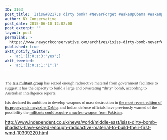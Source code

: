 ```yaml
---
ID: 3163
post_title: 'Isis&#8217;s dirty bomb? #NeverForget #WakeUpObama #WakeUpAmerica #MakeDCListen'
author: NY Conservative
post_date: 2015-06-10 12:02:08
post_excerpt: ""
layout: post
permalink: >
  https://www.newyorkconservative.com/archives/isiss-dirty-bomb-neverforget-wakeupobama-wakeupamerica-makedclisten/
published: true
aktt_notify_twitter:
  - 'a:1:{i:0;s:3:"yes";}'
aktt_tweeted:
  - 'a:1:{i:0;s:1:"1";}'
---
```

<p><img src="http://www.newyorkconservative.com/wp-content/uploads/2015/06/061015_1601_Isissdirtyb1.jpg" alt="" />
	</p><p><span style="color:#333333;font-family:Georgia;font-size:10pt">The <a href="http://www.independent.co.uk/news/world/middle-east/isis-sex-slaves-sold-at-market-for-as-little-as-a-pack-of-cigarettes-as-life-under-jihadis-is-exposed-10306639.html"><span style="color:black">Isis militant group</span></a> has seized enough radioactive material from government facilities to suggest it has the capacity to build a large and devastating "dirty" bomb, according to Australian intelligence reports.
</span></p><p><span style="color:#333333;font-family:Georgia;font-size:10pt">Isis declared its ambition to develop weapons of mass destruction in <a href="http://www.independent.co.uk/news/world/middle-east/isis-claims-it-could-buy-its-first-nuclear-weapon-from-pakistan-within-12-months-10270525.html"><span style="color:black">the most recent edition of its propaganda magazine Dabiq</span></a>, and Indian defence officials have previously warned of the possibility the <a href="http://www.independent.co.uk/news/world/asia/india-warns-isis-could-obtain-nuclear-weapon-from-pakistan-10287276.html"><span style="color:black">militants could acquire a nuclear weapon from Pakistan</span></a>.
</span></p><p><a href="http://www.independent.co.uk/news/world/middle-east/isiss-dirty-bomb-jihadists-have-seized-enough-radioactive-material-to-build-their-first-wmd-10309220.html">http://www.independent.co.uk/news/world/middle-east/isiss-dirty-bomb-jihadists-have-seized-enough-radioactive-material-to-build-their-first-wmd-10309220.html</a>
	</p>
